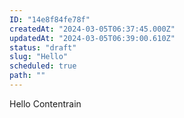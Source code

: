 ```yaml
---
ID: "14e8f84fe78f"
createdAt: "2024-03-05T06:37:45.000Z"
updatedAt: "2024-03-05T06:39:00.610Z"
status: "draft"
slug: "Hello"
scheduled: true
path: ""
---
```

Hello Contentrain